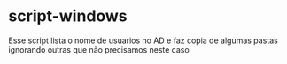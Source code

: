 # script-windows

Esse script lista o nome de usuarios no AD e faz copia de algumas pastas ignorando outras que não precisamos neste caso 

